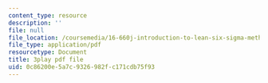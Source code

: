 ```yaml
---
content_type: resource
description: ''
file: null
file_location: /coursemedia/16-660j-introduction-to-lean-six-sigma-methods-january-iap-2012/0c86200e5a7c9326982fc171cdb75f93_T1K4pkhtad8.pdf
file_type: application/pdf
resourcetype: Document
title: 3play pdf file
uid: 0c86200e-5a7c-9326-982f-c171cdb75f93
---
```

